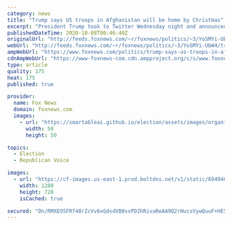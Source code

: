 ```yaml
---
category: news
title: "Trump says US troops in Afghanistan will be home by Christmas"
excerpt: "President Trump took to Twitter Wednesday night and announced that the “remaining number” of the American troops stationed in Afghanistan will be home before the end of the year."
publishedDateTime: 2020-10-08T00:46:40Z
originalUrl: "http://feeds.foxnews.com/~r/foxnews/politics/~3/YoSMYi-UbW4/trump-says-us-troops-in-afghanistan-will-be-home-by-christmas"
webUrl: "http://feeds.foxnews.com/~r/foxnews/politics/~3/YoSMYi-UbW4/trump-says-us-troops-in-afghanistan-will-be-home-by-christmas"
ampWebUrl: "https://www.foxnews.com/politics/trump-says-us-troops-in-afghanistan-will-be-home-by-christmas.amp"
cdnAmpWebUrl: "https://www-foxnews-com.cdn.ampproject.org/c/s/www.foxnews.com/politics/trump-says-us-troops-in-afghanistan-will-be-home-by-christmas.amp"
type: article
quality: 175
heat: 175
published: true

provider:
  name: Fox News
  domain: foxnews.com
  images:
    - url: "https://smartableai.github.io/election/assets/images/organizations/foxnews.com-50x50.jpg"
      width: 50
      height: 50

topics:
  - Election
  - Republican Voice

images:
  - url: "https://cf-images.us-east-1.prod.boltdns.net/v1/static/694940094001/06b468b1-4f70-4041-9a0f-55c9b76b6ea1/c5c841bc-815e-4652-81b0-1100ba6a883d/1280x720/match/image.jpg"
    width: 1280
    height: 720
    isCached: true

secured: "Dn/RMXEOSFRf48rZcVv6xGdsdVB0sxPD2hRivaReAA9Q2rHucsVywQuuF+HE5S9inCcFoKy3frP/LCOAdjXR/EcIDk/EVPZ6QU4NcgCLBuyhjUY4a3gM70qw2vjac+OPkOqG1uVJKuUsNaWDNV+oDXjsxp/SnVUBPgRfVGBsiZsHT0Qt1aolIoRdWqM1mV1KEZW5fHKAtS6zH9Tjlegsrn8RswBbTnPEmLj8T5/LbBj/NLeFckbTAFQ7WBRko3pI9RoiuE47yD7dVSTZwh1rIxagt0T2ghJsFtl4COhC3FBTEhFkb64ZiFDPMElrkuu1Fp40cNM9e8cqz0h5ZpCV1OoRKwWi4ATuiV2dk8z4QFU=;0gMShNLz31x2khJb/sNJng=="
---
```


